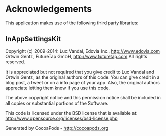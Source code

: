 # Acknowledgements
This application makes use of the following third party libraries:

## InAppSettingsKit

Copyright (c) 2009-2014:
Luc Vandal, Edovia Inc., http://www.edovia.com
Ortwin Gentz, FutureTap GmbH, http://www.futuretap.com
All rights reserved.

It is appreciated but not required that you give credit to Luc Vandal and Ortwin Gentz, 
as the original authors of this code. You can give credit in a blog post, a tweet or on 
a info page of your app. Also, the original authors appreciate letting them know if you
use this code.

The above copyright notice and this permission notice shall be included in all copies
or substantial portions of the Software.

This code is licensed under the BSD license that is available at: <http://www.opensource.org/licenses/bsd-license.php>

Generated by CocoaPods - http://cocoapods.org

